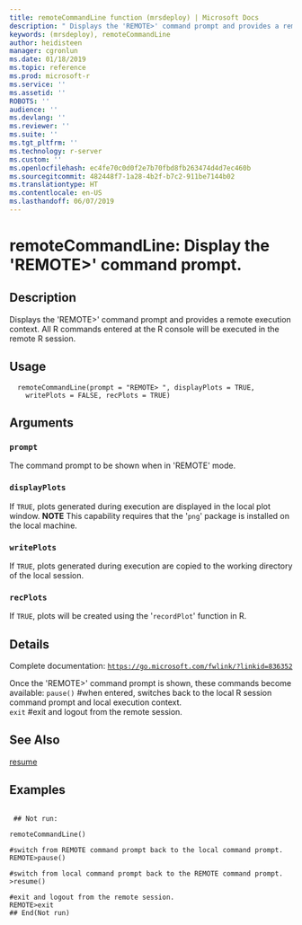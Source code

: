```yaml
---
title: remoteCommandLine function (mrsdeploy) | Microsoft Docs
description: " Displays the 'REMOTE>' command prompt and provides a remote execution context.  All R commands entered at the R console will be executed in the remote R session. "
keywords: (mrsdeploy), remoteCommandLine
author: heidisteen
manager: cgronlun
ms.date: 01/18/2019
ms.topic: reference
ms.prod: microsoft-r
ms.service: ''
ms.assetid: ''
ROBOTS: ''
audience: ''
ms.devlang: ''
ms.reviewer: ''
ms.suite: ''
ms.tgt_pltfrm: ''
ms.technology: r-server
ms.custom: ''
ms.openlocfilehash: ec4fe70c0d0f2e7b70fbd8fb263474d4d7ec460b
ms.sourcegitcommit: 482448f7-1a28-4b2f-b7c2-911be7144b02
ms.translationtype: HT
ms.contentlocale: en-US
ms.lasthandoff: 06/07/2019
---
```

 # <a name="remotecommandline-display-the-remote-command-prompt"></a>remoteCommandLine: Display the 'REMOTE>' command prompt. 
 ## <a name="description"></a>Description

Displays the 'REMOTE>' command prompt and provides a remote execution context.  All R commands entered at the R console will be executed in the remote R session.


 ## <a name="usage"></a>Usage

```   
  remoteCommandLine(prompt = "REMOTE> ", displayPlots = TRUE,
    writePlots = FALSE, recPlots = TRUE)

```

 ## <a name="arguments"></a>Arguments



 ### `prompt`
 The command prompt to be shown when in 'REMOTE' mode. 



 ### `displayPlots`
 If `TRUE`, plots generated during execution are displayed in the local plot window. **NOTE** This capability requires that the '`png`' package is installed on the local machine. 



 ### `writePlots`
 If `TRUE`, plots generated during execution are copied to the working directory of the local session. 



 ### `recPlots`
 If `TRUE`, plots will be created using the '`recordPlot`' function in R. 



 ## <a name="details"></a>Details

Complete documentation: [`https://go.microsoft.com/fwlink/?linkid=836352`](https://go.microsoft.com/fwlink/?linkid=836352)


Once the 'REMOTE>' command prompt is shown, these commands become available: `pause()` #when entered, switches back to the local R session command prompt and local execution context.  
`exit` #exit and logout from the remote session.


 ## <a name="see-also"></a>See Also

[resume](resume.md)

 ## <a name="examples"></a>Examples

 ```

  ## Not run:

remoteCommandLine()

#switch from REMOTE command prompt back to the local command prompt.
REMOTE>pause()

#switch from local command prompt back to the REMOTE command prompt.
>resume()

#exit and logout from the remote session.
REMOTE>exit
 ## End(Not run) 
```

